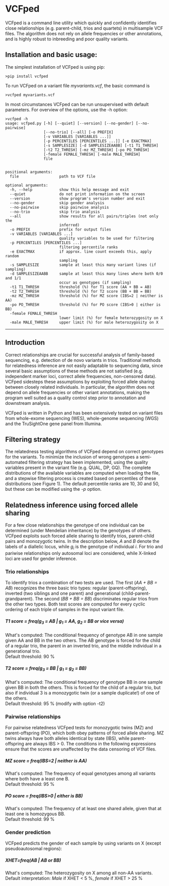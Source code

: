 # VCFped
VCFped is a command line utility which quickly and confidently identifies close relationships (e.g. parent-child, trios and quartets) in multisample VCF files.
The algorithm does not rely on allele frequencies or other annotations, and is highly robust to inbreeding and poor quality variants.

## Installation and basic usage:
The simplest installation of VCFped is using pip:

    >pip install vcfped

To run VCFped on a variant file *myvariants.vcf*, the basic command is 
    
    >vcfped myvariants.vcf

In most circumstances VCFped can be run unsupervised with default parameters. For overview of the options, use the -h option:
    
    >vcfped -h
    usage: vcfped.py [-h] [--quiet] [--version] [--no-gender] [--no-pairwise]
                     [--no-trio] [--all] [-o PREFIX]
                     [-v VARIABLES [VARIABLES ...]]
                     [-p PERCENTILES [PERCENTILES ...]] [-e EXACTMAX]
                     [-s SAMPLESIZE] [-d SAMPLESIZEAABB] [-t1 T1_THRESH]
                     [-t2 T2_THRESH] [-mz MZ_THRESH] [-po PO_THRESH]
                     [-female FEMALE_THRESH] [-male MALE_THRESH]
                     file
    

    positional arguments:
      file                  path to VCF file

    optional arguments:
      -h, --help            show this help message and exit
      --quiet               do not print information on the screen
      --version             show program's version number and exit
      --no-gender           skip gender analysis
      --no-pairwise         skip pairwise analysis
      --no-trio             skip trio analysis
      --all                 show results for all pairs/triples (not only the
                            inferred)
      -o PREFIX             prefix for output files
      -v VARIABLES [VARIABLES ...]
                            quality variables to be used for filtering
      -p PERCENTILES [PERCENTILES ...]
                            filtering percentile ranks
      -e EXACTMAX           if approx. line count exceeds this, apply random
                            sampling
      -s SAMPLESIZE         sample at least this many variant lines (if sampling)
      -d SAMPLESIZEAABB     sample at least this many lines where both 0/0 and 1/1
                            occur as genotypes (if sampling)
      -t1 T1_THRESH         threshold (%) for T1 score (AA + BB = AB)
      -t2 T2_THRESH         threshold (%) for T2 score (BB + BB = BB)
      -mz MZ_THRESH         threshold (%) for MZ score (IBS=2 | neither is AA)
      -po PO_THRESH         threshold (%) for PO score (IBS>0 | either is BB)
      -female FEMALE_THRESH
                            lower limit (%) for female heterozygosity on X
      -male MALE_THRESH     upper limit (%) for male heterozygosity on X
      
---

## Introduction
Correct relationships are crucial for successful analysis of family-based sequencing, e.g. detection of de novo variants in trios. Traditional methods for relatedness inference are not easily adaptable to sequencing data, since several basic assumptions of these methods are not satisfied (e.g. independent marker loci, correct allele frequencies, non-censored data). VCFped sidesteps these assumptions by exploiting forced allele sharing between closely related individuals. In particular, the algorithm does not depend on allele frequencies or other variant annotations, making the program well suited as a quality control step prior to annotation and downstream analysis. 

VCFped is written in Python and has been extensively tested on variant files from whole-exome sequencing (WES), whole-genome sequencing (WGS) and the TruSightOne gene panel from Illumina.

## Filtering strategy
The relatedness testing algorithms of VCFped depend on correct genotypes for the variants. To minimize the inclusion of wrong genotypes a semi-automated filtering strategy has been implemented, using the quality variables present in the variant file (e.g. QUAL, DP, GQ). The complete distributions of the available variables are computed when loading the file, and a stepwise filtering process is created based on percentiles of these distributions (see Figure 1). The default percentile ranks are 10, 30 and 50, but these can be modified using the *-p* option.

## Relatedness inference using forced allele sharing
For a few close relationships the genotype of one individual can be determined (under Mendelian inheritance) by the genotypes of others. VCFped exploits such forced allele sharing to identify trios, parent-child pairs and monozygotic twins. In the description below, *A* and *B* denote the labels of a diallelic locus, while *g<sub>i</sub>* is the genotype of individual *i*. For trio and pariwise relationships only autosomal loci are considered, while X-linked loci are used for gender inference.

### Trio relationships
To identify trios a combination of two tests are used. The first (*AA + BB = AB*) recognizes the three basic trio types: regular (parent-offspring), inverted (two siblings and one parent) and  generational (child-parent-grandparent). The second (*BB + BB = BB*) discriminates regular trios from the other two types. Both test scores are computed for every cyclic ordering of each triple of samples in the input variant file.

##### *T1 score = freq(g<sub>3</sub> = AB | g<sub>1</sub> = AA, g<sub>2</sub> = BB or vice versa)*
What's computed: The conditional frequency of genotype AB in one sample given AA and BB in the two others. The AB genotype is forced for the child of a regular trio, the parent in an inverted trio, and the middle individual in a generational trio.  
Default threshold: 90 %

##### *T2 score = freq(g<sub>3</sub> = BB | g<sub>1</sub> = g<sub>2</sub> = BB)*  
What's computed: The conditional frequency of genotype BB in one sample given BB in both the others. This is forced for the child of a regular trio, but also if individual 3 is a monozygotic twin (or a sample duplicate!) of one of the others.  
Default threshold: 95 %   (modify with option -t2)

### Pairwise relationships
For pairwise relatedness VCFped tests for monozygotic twins (MZ) and parent-offspring (PO), which both obey patterns of forced allele sharing. MZ twins always have both alleles identical by state (IBS), while parent-offspring are always IBS > 0. The conditions in the following expressions ensure that the scores are unaffected by the data censoring of VCF files.

##### *MZ score = freq(IBS=2 | neither is AA)*
What's computed: The frequency of equal genotypes among all variants where both have a least one B.  
Default threshold: 95 %

##### *PO score = freq(IBS>0 | either is BB)*
What's computed: The frequency of at least one shared allele, given that at least one is homozygous BB.    
Default threshold: 99 %

### Gender prediction
VCFped predicts the gender of each sample by using variants on X (except pseudoautosomal regions):

##### *XHET=freq(AB | AB or BB)*
What's computed: The heterozygosity on X among all non-AA variants.  
Default interpretation: *Male* if XHET < 5 %, *female* if XHET > 25 %
